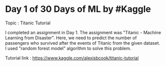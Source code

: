 # Day 1 of 30 Days of ML by #Kaggle

Topic : Titanic Tutorial

I completed an assignment in Day 1. The assignment was "Titanic - Machine Learning from Disaster". Here, we need to predict the number of passengers who survived after the events of Titanic from the given dataset. I used "random forest model" algorithm to solve this problem.



Tutorial link : https://www.kaggle.com/alexisbcook/titanic-tutorial


